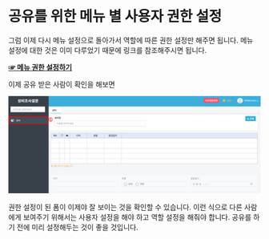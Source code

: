 # 공유를 위한 메뉴 별 사용자 권한 설정
그럼 이제 다시 메뉴 설정으로 돌아가서 역할에 따른 권한 설정만 해주면 됩니다. 메뉴 설정에 대한 것은 이미 다루었기 때문에 링크를 참조해주시면 됩니다.

[**☞ 메뉴 권한 설정하기**](part-3/1-default-settings/1-menu-management/5-menu-permission-setting.md)

이제 공유 받은 사람이 확인을 해보면

![이제야 보인다](/media/image176.png)

권한 설정이 된 폼이 이제야 잘 보이는 것을 확인할 수 있습니다. 이런 식으로 다른 사람에게 보여주기 위해서는 사용자 설정을 해야 하고 역할 설정을 해줘야 합니다. 공유를 하기 전에 미리 설정해두는 것이 좋을 것입니다.